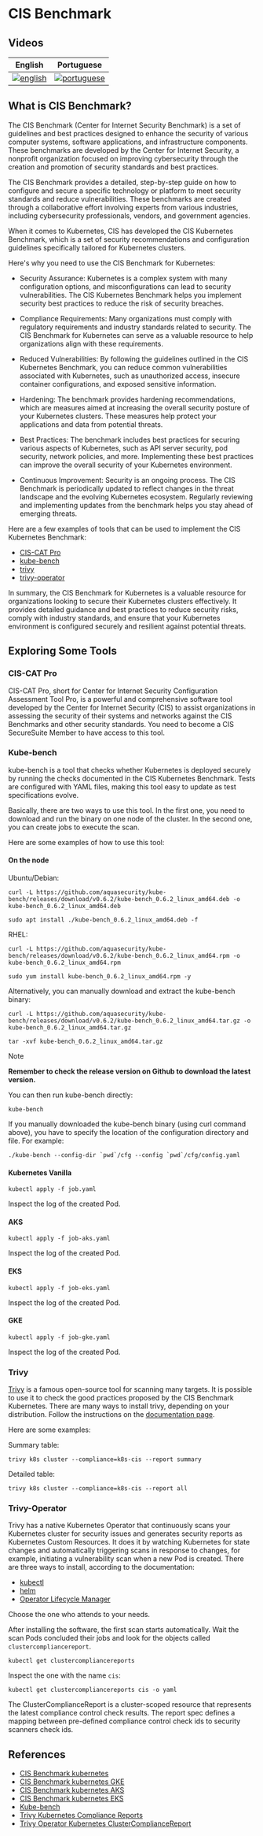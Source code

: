 # CIS Benchmark

## Videos

| English | Portuguese |
|----------|:-------------:|
| [![english](https://i.ytimg.com/vi/7NlPes7lz1Y/hqdefault.jpg)](https://youtu.be/7NlPes7lz1Y) | [![portuguese](https://img.youtube.com/vi/ncnFCvfdrxY/hqdefault.jpg)](https://youtu.be/ncnFCvfdrxY)

## What is CIS Benchmark?

The CIS Benchmark (Center for Internet Security Benchmark) is a set of guidelines and best practices designed to enhance the security of various computer systems, software applications, and infrastructure components. These benchmarks are developed by the Center for Internet Security, a nonprofit organization focused on improving cybersecurity through the creation and promotion of security standards and best practices.

The CIS Benchmark provides a detailed, step-by-step guide on how to configure and secure a specific technology or platform to meet security standards and reduce vulnerabilities. These benchmarks are created through a collaborative effort involving experts from various industries, including cybersecurity professionals, vendors, and government agencies.

When it comes to Kubernetes, CIS has developed the CIS Kubernetes Benchmark, which is a set of security recommendations and configuration guidelines specifically tailored for Kubernetes clusters. 

Here's why you need to use the CIS Benchmark for Kubernetes:

- Security Assurance: Kubernetes is a complex system with many configuration options, and misconfigurations can lead to security vulnerabilities. The CIS Kubernetes Benchmark helps you implement security best practices to reduce the risk of security breaches.

- Compliance Requirements: Many organizations must comply with regulatory requirements and industry standards related to security. The CIS Benchmark for Kubernetes can serve as a valuable resource to help organizations align with these requirements.

- Reduced Vulnerabilities: By following the guidelines outlined in the CIS Kubernetes Benchmark, you can reduce common vulnerabilities associated with Kubernetes, such as unauthorized access, insecure container configurations, and exposed sensitive information.

- Hardening: The benchmark provides hardening recommendations, which are measures aimed at increasing the overall security posture of your Kubernetes clusters. These measures help protect your applications and data from potential threats.

- Best Practices: The benchmark includes best practices for securing various aspects of Kubernetes, such as API server security, pod security, network policies, and more. Implementing these best practices can improve the overall security of your Kubernetes environment.

- Continuous Improvement: Security is an ongoing process. The CIS Benchmark is periodically updated to reflect changes in the threat landscape and the evolving Kubernetes ecosystem. Regularly reviewing and implementing updates from the benchmark helps you stay ahead of emerging threats.

Here are a few examples of tools that can be used to implement the CIS Kubernetes Benchmark:

- [CIS-CAT Pro](https://www.cisecurity.org/cybersecurity-tools/cis-cat-pro)
- [kube-bench](https://github.com/aquasecurity/kube-bench)
- [trivy](https://aquasecurity.github.io/trivy)
- [trivy-operator](https://aquasecurity.github.io/trivy-operator/latest)

In summary, the CIS Benchmark for Kubernetes is a valuable resource for organizations looking to secure their Kubernetes clusters effectively. It provides detailed guidance and best practices to reduce security risks, comply with industry standards, and ensure that your Kubernetes environment is configured securely and resilient against potential threats.

## Exploring Some Tools

### CIS-CAT Pro

CIS-CAT Pro, short for Center for Internet Security Configuration Assessment Tool Pro, is a powerful and comprehensive software tool developed by the Center for Internet Security (CIS) to assist organizations in assessing the security of their systems and networks against the CIS Benchmarks and other security standards. You need to become a CIS SecureSuite Member to have access to this tool.

### Kube-bench

kube-bench is a tool that checks whether Kubernetes is deployed securely by running the checks documented in the CIS Kubernetes Benchmark. Tests are configured with YAML files, making this tool easy to update as test specifications evolve.

Basically, there are two ways to use this tool. In the first one, you need to download and run the binary on one node of the cluster. In the second one, you can create jobs to execute the scan. 

Here are some examples of how to use this tool:

#### On the node

Ubuntu/Debian:

```
curl -L https://github.com/aquasecurity/kube-bench/releases/download/v0.6.2/kube-bench_0.6.2_linux_amd64.deb -o kube-bench_0.6.2_linux_amd64.deb

sudo apt install ./kube-bench_0.6.2_linux_amd64.deb -f
```

RHEL:

```
curl -L https://github.com/aquasecurity/kube-bench/releases/download/v0.6.2/kube-bench_0.6.2_linux_amd64.rpm -o kube-bench_0.6.2_linux_amd64.rpm

sudo yum install kube-bench_0.6.2_linux_amd64.rpm -y
```

Alternatively, you can manually download and extract the kube-bench binary:

```
curl -L https://github.com/aquasecurity/kube-bench/releases/download/v0.6.2/kube-bench_0.6.2_linux_amd64.tar.gz -o kube-bench_0.6.2_linux_amd64.tar.gz

tar -xvf kube-bench_0.6.2_linux_amd64.tar.gz
```
> [!NOTE]
> **Remember to check the release version on Github to download the latest version.**

You can then run kube-bench directly:

```
kube-bench
```

If you manually downloaded the kube-bench binary (using curl command above), you have to specify the location of the configuration directory and file. For example:

```
./kube-bench --config-dir `pwd`/cfg --config `pwd`/cfg/config.yaml
```


#### Kubernetes Vanilla

```
kubectl apply -f job.yaml
```

Inspect the log of the created Pod.

#### AKS

```
kubectl apply -f job-aks.yaml
```

Inspect the log of the created Pod.


#### EKS

```
kubectl apply -f job-eks.yaml
```

Inspect the log of the created Pod.

#### GKE

```
kubectl apply -f job-gke.yaml
```

Inspect the log of the created Pod.

### Trivy

[Trivy](https://github.com/aquasecurity/trivy) is a famous open-source tool for scanning many targets. It is possible to use it to check the good practices proposed by the CIS Benchmark Kubernetes. There are many ways to install trivy, depending on your distribution. Follow the instructions on the [documentation page](https://aquasecurity.github.io/trivy/v0.45/getting-started/installation/).

Here are some examples:

Summary table:
```
trivy k8s cluster --compliance=k8s-cis --report summary
```

Detailed table:
```
trivy k8s cluster --compliance=k8s-cis --report all
```

### Trivy-Operator

Trivy has a native Kubernetes Operator that continuously scans your Kubernetes cluster for security issues and generates security reports as Kubernetes Custom Resources. It does it by watching Kubernetes for state changes and automatically triggering scans in response to changes, for example, initiating a vulnerability scan when a new Pod is created. There are three ways to install, according to the documentation:

- [kubectl](https://aquasecurity.github.io/trivy-operator/v0.16.1/getting-started/installation/kubectl/)
- [helm](https://aquasecurity.github.io/trivy-operator/v0.16.1/getting-started/installation/helm/)
- [Operator Lifecycle Manager](https://aquasecurity.github.io/trivy-operator/v0.16.1/getting-started/installation/olm/)

Choose the one who attends to your needs.

After installing the software, the first scan starts automatically. Wait the scan Pods concluded their jobs and look for the objects called `clustercompliancereport`.

```
kubectl get clustercompliancereports
```

Inspect the one with the name `cis`:

```
kubectl get clustercompliancereports cis -o yaml
```

The ClusterComplianceReport is a cluster-scoped resource that represents the latest compliance control check results. The report spec defines a mapping between pre-defined compliance control check ids to security scanners check ids.

## References

- [CIS Benchmark kubernetes](https://www.cisecurity.org/benchmark/kubernetes)
- [CIS Benchmark kubernetes GKE](https://cloud.google.com/kubernetes-engine/docs/concepts/cis-benchmarks)
- [CIS Benchmark kubernetes AKS](https://learn.microsoft.com/en-us/azure/aks/cis-kubernetes)
- [CIS Benchmark kubernetes EKS](https://aws.amazon.com/blogs/containers/introducing-cis-amazon-eks-benchmark/)
- [Kube-bench](https://github.com/aquasecurity/kube-bench)
- [Trivy Kubernetes Compliance Reports](https://aquasecurity.github.io/trivy/v0.45/docs/target/kubernetes/#compliance)
- [Trivy Operator Kubernetes ClusterComplianceReport](https://aquasecurity.github.io/trivy-operator/v0.16.1/docs/crds/clustercompliance-report/)
